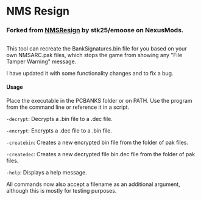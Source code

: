 # NMS Resign
### Forked from [NMSResign](https://www.nexusmods.com/nomanssky/mods/1565) by stk25/emoose on NexusMods.
## 
This tool can recreate the BankSignatures.bin file for you based on your own NMSARC.pak files, which stops the game from showing any "File Tamper Warning" message.

I have updated it with some functionality changes and to fix a bug.

#### Usage
Place the executable in the PCBANKS folder or on PATH. Use the program from the command line or reference it in a script.

`-decrypt`:	Decrypts a .bin file to a .dec file.

`-encrypt`:	Encrypts a .dec file to a .bin file.

`-createbin`: Creates a new encrypted bin file from the folder of pak files.

`-createdec`: Creates a new decrypted file bin.dec file from the folder of pak files.

`-help`: Displays a help message.

All commands now also accept a filename as an additional argument, although this is mostly for testing purposes.
